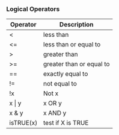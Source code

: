 

### Logical Operators
|Operator|Description|
|---|---|
| <	| less than |
| <=	 | less than or equal to |
| >	| greater than |
| >=	| greater than or equal to |
| ==	| exactly equal to |
| !=	| not equal to |
| !x	| Not x |
| x \| y	| x OR y |
| x & y	| x AND y |
| isTRUE(x)	| test if X is TRUE |
